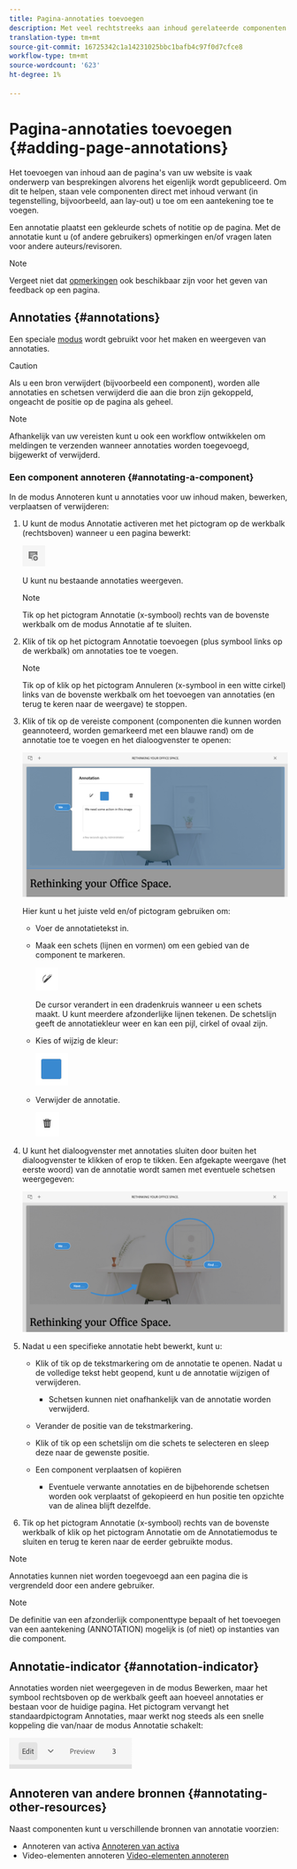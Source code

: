 ```yaml
---
title: Pagina-annotaties toevoegen
description: Met veel rechtstreeks aan inhoud gerelateerde componenten kunt u een annotatie toevoegen
translation-type: tm+mt
source-git-commit: 16725342c1a14231025bbc1bafb4c97f0d7cfce8
workflow-type: tm+mt
source-wordcount: '623'
ht-degree: 1%

---
```



# Pagina-annotaties toevoegen {#adding-page-annotations}

Het toevoegen van inhoud aan de pagina&#39;s van uw website is vaak onderwerp van besprekingen alvorens het eigenlijk wordt gepubliceerd. Om dit te helpen, staan vele componenten direct met inhoud verwant (in tegenstelling, bijvoorbeeld, aan lay-out) u toe om een aantekening toe te voegen.

Een annotatie plaatst een gekleurde schets of notitie op de pagina. Met de annotatie kunt u (of andere gebruikers) opmerkingen en/of vragen laten voor andere auteurs/revisoren.

>[!NOTE]
>
>Vergeet niet dat [opmerkingen](/help/sites-cloud/authoring/getting-started/basic-handling.md#timeline) ook beschikbaar zijn voor het geven van feedback op een pagina.

## Annotaties {#annotations}

Een speciale [modus](/help/sites-cloud/authoring/fundamentals/environment-tools.md#page-modes) wordt gebruikt voor het maken en weergeven van annotaties.

>[!CAUTION]
>
>Als u een bron verwijdert (bijvoorbeeld een component), worden alle annotaties en schetsen verwijderd die aan die bron zijn gekoppeld, ongeacht de positie op de pagina als geheel.

>[!NOTE]
>
>Afhankelijk van uw vereisten kunt u ook een workflow ontwikkelen om meldingen te verzenden wanneer annotaties worden toegevoegd, bijgewerkt of verwijderd.

### Een component annoteren {#annotating-a-component}

In de modus Annoteren kunt u annotaties voor uw inhoud maken, bewerken, verplaatsen of verwijderen:

1. U kunt de modus Annotatie activeren met het pictogram op de werkbalk (rechtsboven) wanneer u een pagina bewerkt:

   ![Knop Annotatie](/help/sites-cloud/authoring/assets/annotations.png)

   U kunt nu bestaande annotaties weergeven.

   >[!NOTE]
   >
   >Tik op het pictogram Annotatie (x-symbool) rechts van de bovenste werkbalk om de modus Annotatie af te sluiten.

1. Klik of tik op het pictogram Annotatie toevoegen (plus symbool links op de werkbalk) om annotaties toe te voegen.

   >[!NOTE]
   >
   >Tik op of klik op het pictogram Annuleren (x-symbool in een witte cirkel) links van de bovenste werkbalk om het toevoegen van annotaties (en terug te keren naar de weergave) te stoppen.

1. Klik of tik op de vereiste component (componenten die kunnen worden geannoteerd, worden gemarkeerd met een blauwe rand) om de annotatie toe te voegen en het dialoogvenster te openen:

   ![Een aantekening toevoegen](/help/sites-cloud/authoring/assets/annotation-adding.png)

   Hier kunt u het juiste veld en/of pictogram gebruiken om:

   * Voer de annotatietekst in.
   * Maak een schets (lijnen en vormen) om een gebied van de component te markeren.

      ![Knop Annotatieschets](/help/sites-cloud/authoring/assets/annotation-sketch.png)

      De cursor verandert in een dradenkruis wanneer u een schets maakt. U kunt meerdere afzonderlijke lijnen tekenen. De schetslijn geeft de annotatiekleur weer en kan een pijl, cirkel of ovaal zijn.

   * Kies of wijzig de kleur:

      ![Knop Kleurstaal notitie](/help/sites-cloud/authoring/assets/annotation-color-swatch.png)

   * Verwijder de annotatie.

      ![Knop Notitie verwijderen](/help/sites-cloud/authoring/assets/annotation-delete.png)

1. U kunt het dialoogvenster met annotaties sluiten door buiten het dialoogvenster te klikken of erop te tikken. Een afgekapte weergave (het eerste woord) van de annotatie wordt samen met eventuele schetsen weergegeven:

   ![Schetsen voor notities](/help/sites-cloud/authoring/assets/annotation-sketches.png)

1. Nadat u een specifieke annotatie hebt bewerkt, kunt u:

   * Klik of tik op de tekstmarkering om de annotatie te openen. Nadat u de volledige tekst hebt geopend, kunt u de annotatie wijzigen of verwijderen.

      * Schetsen kunnen niet onafhankelijk van de annotatie worden verwijderd.
   * Verander de positie van de tekstmarkering.
   * Klik of tik op een schetslijn om die schets te selecteren en sleep deze naar de gewenste positie.
   * Een component verplaatsen of kopiëren

      * Eventuele verwante annotaties en de bijbehorende schetsen worden ook verplaatst of gekopieerd en hun positie ten opzichte van de alinea blijft dezelfde.


1. Tik op het pictogram Annotatie (x-symbool) rechts van de bovenste werkbalk of klik op het pictogram Annotatie om de Annotatiemodus te sluiten en terug te keren naar de eerder gebruikte modus.

>[!NOTE]
>
>Annotaties kunnen niet worden toegevoegd aan een pagina die is vergrendeld door een andere gebruiker.

>[!NOTE]
>
>De definitie van een afzonderlijk componenttype bepaalt of het toevoegen van een aantekening (ANNOTATION) mogelijk is (of niet) op instanties van die component.

## Annotatie-indicator {#annotation-indicator}

Annotaties worden niet weergegeven in de modus Bewerken, maar het symbool rechtsboven op de werkbalk geeft aan hoeveel annotaties er bestaan voor de huidige pagina. Het pictogram vervangt het standaardpictogram Annotaties, maar werkt nog steeds als een snelle koppeling die van/naar de modus Annotatie schakelt:

![Indicator voor aantekening](/help/sites-cloud/authoring/assets/annotation-indicator.png)

## Annoteren van andere bronnen {#annotating-other-resources}

Naast componenten kunt u verschillende bronnen van annotatie voorzien:

* Annoteren van activa [Annoteren van activa](/help/assets/manage-digital-assets.md#annotating)
* Video-elementen annoteren [Video-elementen annoteren](/help/assets/manage-video-assets.md#annotate-video-assets)

